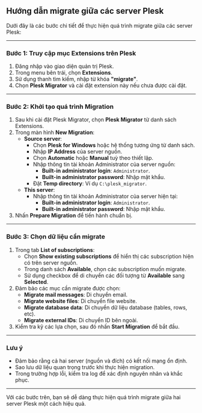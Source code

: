 ## Hướng dẫn migrate giữa các server Plesk

Dưới đây là các bước chi tiết để thực hiện quá trình migrate giữa các server Plesk:

---

### Bước 1: Truy cập mục Extensions trên Plesk
1. Đăng nhập vào giao diện quản trị Plesk.
2. Trong menu bên trái, chọn **Extensions**.
3. Sử dụng thanh tìm kiếm, nhập từ khóa **"migrate"**.
4. Chọn **Plesk Migrator** và cài đặt extension này nếu chưa được cài đặt.

---

### Bước 2: Khởi tạo quá trình Migration
1. Sau khi cài đặt Plesk Migrator, chọn **Plesk Migrator** từ danh sách Extensions.
2. Trong màn hình **New Migration**:
   - **Source server**:
     - Chọn **Plesk for Windows** hoặc hệ thống tương ứng từ danh sách.
     - Nhập **IP Address** của server nguồn.
     - Chọn **Automatic** hoặc **Manual** tuỳ theo thiết lập.
     - Nhập thông tin tài khoản Administrator của server nguồn:
       - **Built-in administrator login**: `Administrator`.
       - **Built-in administrator password**: Nhập mật khẩu.
     - Đặt **Temp directory**: Ví dụ `C:\plesk_migrator`.
   - **This server**:
     - Nhập thông tin tài khoản Administrator của server hiện tại:
       - **Built-in administrator login**: `Administrator`.
       - **Built-in administrator password**: Nhập mật khẩu.
3. Nhấn **Prepare Migration** để tiến hành chuẩn bị.

---

### Bước 3: Chọn dữ liệu cần migrate
1. Trong tab **List of subscriptions**:
   - Chọn **Show existing subscriptions** để hiển thị các subscription hiện có trên server nguồn.
   - Trong danh sách **Available**, chọn các subscription muốn migrate.
   - Sử dụng checkbox để di chuyển các đối tượng từ **Available** sang **Selected**.
2. Đảm bảo các mục cần migrate được chọn:
   - **Migrate mail messages**: Di chuyển email.
   - **Migrate website files**: Di chuyển file website.
   - **Migrate database data**: Di chuyển dữ liệu database (tables, rows, etc).
   - **Migrate external IDs**: Di chuyển ID bên ngoài.
3. Kiểm tra kỹ các lựa chọn, sau đó nhấn **Start Migration** để bắt đầu.

---

### Lưu ý
- Đảm bảo rằng cả hai server (nguồn và đích) có kết nối mạng ổn định.
- Sao lưu dữ liệu quan trọng trước khi thực hiện migration.
- Trong trường hợp lỗi, kiểm tra log để xác định nguyên nhân và khắc phục.

---

Với các bước trên, bạn sẽ dễ dàng thực hiện quá trình migrate giữa hai server Plesk một cách hiệu quả.
